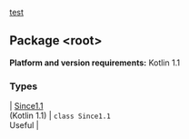 [test](test/index)

## Package &lt;root&gt;

**Platform and version requirements:** Kotlin 1.1

### Types

| [Since1.1](test/-since1.1/index)<br>(Kotlin 1.1) | `class Since1.1`<br>Useful |


